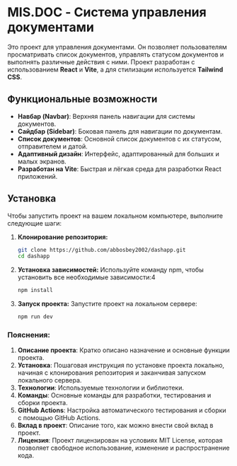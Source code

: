 # MIS.DOC - Система управления документами

Это проект для управления документами. Он позволяет пользователям просматривать список документов, управлять статусом документов и выполнять различные действия с ними. Проект разработан с использованием **React** и **Vite**, а для стилизации используется **Tailwind CSS**.

## Функциональные возможности

- **Навбар (Navbar)**: Верхняя панель навигации для системы документов.
- **Сайдбар (Sidebar)**: Боковая панель для навигации по документам.
- **Список документов**: Основной список документов с их статусом, отправителем и датой.
- **Адаптивный дизайн**: Интерфейс, адаптированный для больших и малых экранов.
- **Разработан на Vite**: Быстрая и лёгкая среда для разработки React приложений.

## Установка

Чтобы запустить проект на вашем локальном компьютере, выполните следующие шаги:

1. **Клонирование репозитория:**

   ```bash
   git clone https://github.com/abbosbey2002/dashapp.git
   cd dashapp

2. **Установка зависимостей:**
    Используйте команду npm, чтобы установить все необходимые зависимости:4
    ```bash
    npm install

3. **Запуск проекта:**
    Запустите проект на локальном сервере:
    ```bash
    npm run dev


### Пояснения:

1. **Описание проекта**: Кратко описано назначение и основные функции проекта.
2. **Установка**: Пошаговая инструкция по установке проекта локально, начиная с клонирования репозитория и заканчивая запуском локального сервера.
3. **Технологии**: Используемые технологии и библиотеки.
4. **Команды**: Основные команды для разработки, тестирования и сборки проекта.
5. **GitHub Actions**: Настройка автоматического тестирования и сборки с помощью GitHub Actions.
6. **Вклад в проект**: Описание того, как можно внести свой вклад в проект.
7. **Лицензия**: Проект лицензирован на условиях MIT License, которая позволяет свободное использование, изменение и распространение кода.

